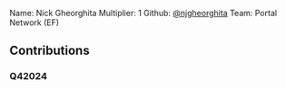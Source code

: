 Name: Nick Gheorghita
Multiplier: 1
Github: [@njgheorghita](https://github.com/njgheorghita)
Team: Portal Network (EF)

## Contributions
### Q42024
